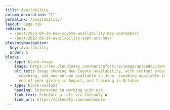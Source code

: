 ```yaml
---
title: Availability
column_decoration: "1"
permalink: /availability/
layout: page.njk
redirect:
  - /post/2023-04-20-new-coyote-availability-may-september/
  - /post/2022-09-14-availability-sept-oct-nov/
eleventyNavigation:
  key: Availability
  order: 6
blocks:
  - type: block-image
    image: https://res.cloudinary.com/marinaforhire/image/upload/v1724960666/2024_Sept_Availability_cdqe0j.jpg
    alt_text: Image showing New Coyote availability, with content creation,
      coaching, and one-on-one available in June, speaking available in July,
      end of year giving in August, and training in October.
  - type: block-callout
    heading: Interested in working with us?
    link_text: Schedule a call via Calendly ☎️
    link_url: https://calendly.com/newcoyote
---
```

